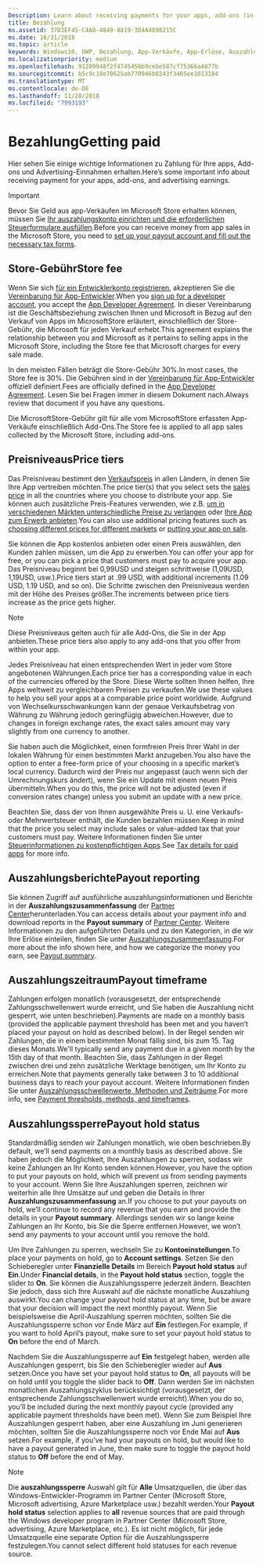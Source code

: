 ```yaml
---
Description: Learn about receiving payments for your apps, add-ons (in-app products), and advertising earnings.
title: Bezahlung
ms.assetid: 37D1EF45-C4A8-4849-8819-3D4A4898215C
ms.date: 10/31/2018
ms.topic: article
keywords: Windows10, UWP, Bezahlung, App-Verkäufe, App-Erlöse, Auszahlung, Store-Gebühr, Auszahlungssperre, Prozentsatz
ms.localizationpriority: medium
ms.openlocfilehash: 91289948f2f4745456b9cebe587cf75366a4877b
ms.sourcegitcommit: b5c9c18e70625ab770946b8243f3465ee1013184
ms.translationtype: MT
ms.contentlocale: de-DE
ms.lasthandoff: 11/28/2018
ms.locfileid: "7993193"
---
```

# <a name="getting-paid"></a><span data-ttu-id="1eb55-103">Bezahlung</span><span class="sxs-lookup"><span data-stu-id="1eb55-103">Getting paid</span></span>
<span data-ttu-id="1eb55-104">Hier sehen Sie einige wichtige Informationen zu Zahlung für Ihre apps, Add-ons und Advertising-Einnahmen erhalten.</span><span class="sxs-lookup"><span data-stu-id="1eb55-104">Here’s some important info about receiving payment for your apps, add-ons, and advertising earnings.</span></span>

> [!IMPORTANT]
> <span data-ttu-id="1eb55-105">Bevor Sie Geld aus app-Verkäufen im Microsoft Store erhalten können, müssen Sie [Ihr auszahlungskonto einrichten und die erforderlichen Steuerformulare ausfüllen](setting-up-your-payout-account-and-tax-forms.md).</span><span class="sxs-lookup"><span data-stu-id="1eb55-105">Before you can receive money from app sales in the Microsoft Store, you need to [set up your payout account and fill out the necessary tax forms](setting-up-your-payout-account-and-tax-forms.md).</span></span>

## <a name="store-fee"></a><span data-ttu-id="1eb55-106">Store-Gebühr</span><span class="sxs-lookup"><span data-stu-id="1eb55-106">Store fee</span></span>

<span data-ttu-id="1eb55-107">Wenn Sie sich [für ein Entwicklerkonto registrieren](http://go.microsoft.com/fwlink/p/?LinkID=615100), akzeptieren Sie die [Vereinbarung für App-Entwickler](https://docs.microsoft.com/legal/windows/agreements/app-developer-agreement).</span><span class="sxs-lookup"><span data-stu-id="1eb55-107">When you [sign up for a developer account](http://go.microsoft.com/fwlink/p/?LinkID=615100), you accept the [App Developer Agreement](https://docs.microsoft.com/legal/windows/agreements/app-developer-agreement).</span></span> <span data-ttu-id="1eb55-108">In dieser Vereinbarung ist die Geschäftsbeziehung zwischen Ihnen und Microsoft in Bezug auf den Verkauf von Apps im MicrosoftStore erläutert, einschließlich der Store-Gebühr, die Microsoft für jeden Verkauf erhebt.</span><span class="sxs-lookup"><span data-stu-id="1eb55-108">This agreement explains the relationship between you and Microsoft as it pertains to selling apps in the Microsoft Store, including the Store fee that Microsoft charges for every sale made.</span></span>

<span data-ttu-id="1eb55-109">In den meisten Fällen beträgt die Store-Gebühr 30%.</span><span class="sxs-lookup"><span data-stu-id="1eb55-109">In most cases, the Store fee is 30%.</span></span> <span data-ttu-id="1eb55-110">Die Gebühren sind in der [Vereinbarung für App-Entwickler](https://docs.microsoft.com/legal/windows/agreements/app-developer-agreement) offiziell definiert.</span><span class="sxs-lookup"><span data-stu-id="1eb55-110">Fees are officially defined in the [App Developer Agreement](https://docs.microsoft.com/legal/windows/agreements/app-developer-agreement).</span></span> <span data-ttu-id="1eb55-111">Lesen Sie bei Fragen immer in diesem Dokument nach.</span><span class="sxs-lookup"><span data-stu-id="1eb55-111">Always review that document if you have any questions.</span></span>

<span data-ttu-id="1eb55-112">Die MicrosoftStore-Gebühr gilt für alle vom MicrosoftStore erfassten App-Verkäufe einschließlich Add-Ons.</span><span class="sxs-lookup"><span data-stu-id="1eb55-112">The Store fee is applied to all app sales collected by the Microsoft Store, including add-ons.</span></span>


## <a name="price-tiers"></a><span data-ttu-id="1eb55-113">Preisniveaus</span><span class="sxs-lookup"><span data-stu-id="1eb55-113">Price tiers</span></span>

<span data-ttu-id="1eb55-114">Das Preisniveau bestimmt den [Verkaufspreis](set-and-schedule-app-pricing.md#base-price) in allen Ländern, in denen Sie Ihre App vertreiben möchten.</span><span class="sxs-lookup"><span data-stu-id="1eb55-114">The price tier(s) that you select sets the [sales price](set-and-schedule-app-pricing.md#base-price) in all the countries where you choose to distribute your app.</span></span> <span data-ttu-id="1eb55-115">Sie können auch zusätzliche Preis-Features verwenden, wie z.B. [um in verschiedenen Märkten unterschiedliche Preise zu verlangen](set-and-schedule-app-pricing.md#override-base-price-for-specific-markets) oder [Ihre App zum Erwerb anbieten](put-apps-and-add-ons-on-sale.md).</span><span class="sxs-lookup"><span data-stu-id="1eb55-115">You can also use additional pricing features such as  [choosing different prices for different markets](set-and-schedule-app-pricing.md#override-base-price-for-specific-markets) or [putting your app on sale](put-apps-and-add-ons-on-sale.md).</span></span>

<span data-ttu-id="1eb55-116">Sie können die App kostenlos anbieten oder einen Preis auswählen, den Kunden zahlen müssen, um die App zu erwerben.</span><span class="sxs-lookup"><span data-stu-id="1eb55-116">You can offer your app for free, or you can pick a price that customers must pay to acquire your app.</span></span> <span data-ttu-id="1eb55-117">Das Preisniveau beginnt bei 0,99USD und steigen schrittweise (1,09USD, 1,19USD, usw.).</span><span class="sxs-lookup"><span data-stu-id="1eb55-117">Price tiers start at .99 USD, with additional increments (1.09 USD, 1.19 USD, and so on).</span></span> <span data-ttu-id="1eb55-118">Die Schritte zwischen den Preisniveaus werden mit der Höhe des Preises größer.</span><span class="sxs-lookup"><span data-stu-id="1eb55-118">The increments between price tiers increase as the price gets higher.</span></span>

> [!NOTE] 
> <span data-ttu-id="1eb55-119">Diese Preisniveaus gelten auch für alle Add-Ons, die Sie in der App anbieten.</span><span class="sxs-lookup"><span data-stu-id="1eb55-119">These price tiers also apply to any add-ons that you offer from within your app.</span></span>

<span data-ttu-id="1eb55-120">Jedes Preisniveau hat einen entsprechenden Wert in jeder vom Store angebotenen Währungen.</span><span class="sxs-lookup"><span data-stu-id="1eb55-120">Each price tier has a corresponding value in each of the currencies offered by the Store.</span></span> <span data-ttu-id="1eb55-121">Diese Werte sollten Ihnen helfen, Ihre Apps weltweit zu vergleichbaren Preisen zu verkaufen.</span><span class="sxs-lookup"><span data-stu-id="1eb55-121">We use these values to help you sell your apps at a comparable price point worldwide.</span></span> <span data-ttu-id="1eb55-122">Aufgrund von Wechselkursschwankungen kann der genaue Verkaufsbetrag von Währung zu Währung jedoch geringfügig abweichen.</span><span class="sxs-lookup"><span data-stu-id="1eb55-122">However, due to changes in foreign exchange rates, the exact sales amount may vary slightly from one currency to another.</span></span>

<span data-ttu-id="1eb55-123">Sie haben auch die Möglichkeit, einen formfreien Preis Ihrer Wahl in der lokalen Währung für einen bestimmten Markt anzugeben.</span><span class="sxs-lookup"><span data-stu-id="1eb55-123">You also have the option to enter a free-form price of your choosing in a specific market’s local currency.</span></span> <span data-ttu-id="1eb55-124">Dadurch wird der Preis nur angepasst (auch wenn sich der Umrechnungskurs ändert), wenn Sie ein Update mit einem neuen Preis übermitteln.</span><span class="sxs-lookup"><span data-stu-id="1eb55-124">When you do this, the price will not be adjusted (even if conversion rates change) unless you submit an update with a new price.</span></span> 

<span data-ttu-id="1eb55-125">Beachten Sie, dass der von Ihnen ausgewählte Preis u. U. eine Verkaufs- oder Mehrwertsteuer enthält, die Kunden bezahlen müssen.</span><span class="sxs-lookup"><span data-stu-id="1eb55-125">Keep in mind that the price you select may include sales or value-added tax that your customers must pay.</span></span> <span data-ttu-id="1eb55-126">Weitere Informationen finden Sie unter [Steuerinformationen zu kostenpflichtigen Apps](tax-details-for-paid-apps.md).</span><span class="sxs-lookup"><span data-stu-id="1eb55-126">See [Tax details for paid apps](tax-details-for-paid-apps.md) for more info.</span></span>


## <a name="payout-reporting"></a><span data-ttu-id="1eb55-127">Auszahlungsberichte</span><span class="sxs-lookup"><span data-stu-id="1eb55-127">Payout reporting</span></span>

<span data-ttu-id="1eb55-128">Sie können Zugriff auf ausführliche auszahlungsinformationen und Berichte in der **Auszahlungszusammenfassung** der [Partner Center](https://partner.microsoft.com/dashboard)herunterladen.</span><span class="sxs-lookup"><span data-stu-id="1eb55-128">You can access details about your payment info and download reports in the **Payout summary** of [Partner Center](https://partner.microsoft.com/dashboard).</span></span> <span data-ttu-id="1eb55-129">Weitere Informationen zu den aufgeführten Details und zu den Kategorien, in die wir Ihre Erlöse einteilen, finden Sie unter [Auszahlungszusammenfassung](payout-summary.md).</span><span class="sxs-lookup"><span data-stu-id="1eb55-129">For more about the info shown here, and how we categorize the money you earn, see [Payout summary](payout-summary.md).</span></span>


## <a name="payout-timeframe"></a><span data-ttu-id="1eb55-130">Auszahlungszeitraum</span><span class="sxs-lookup"><span data-stu-id="1eb55-130">Payout timeframe</span></span>

<span data-ttu-id="1eb55-131">Zahlungen erfolgen monatlich (vorausgesetzt, der entsprechende Zahlungsschwellenwert wurde erreicht, und Sie haben die Auszahlung nicht gesperrt, wie unten beschrieben).</span><span class="sxs-lookup"><span data-stu-id="1eb55-131">Payments are made on a monthly basis (provided the applicable payment threshold has been met and you haven’t placed your payout on hold as described below).</span></span> <span data-ttu-id="1eb55-132">In der Regel senden wir Zahlungen, die in einem bestimmten Monat fällig sind, bis zum 15. Tag dieses Monats.</span><span class="sxs-lookup"><span data-stu-id="1eb55-132">We'll typically send any payment due in a given month by the 15th day of that month.</span></span> <span data-ttu-id="1eb55-133">Beachten Sie, dass Zahlungen in der Regel zwischen drei und zehn zusätzliche Werktage benötigen, um Ihr Konto zu erreichen.</span><span class="sxs-lookup"><span data-stu-id="1eb55-133">Note that payments generally take between 3 to 10 additional business days to reach your payout account.</span></span> <span data-ttu-id="1eb55-134">Weitere Informationen finden Sie unter [Auszahlungsschwellenwerte, Methoden und Zeiträume](payment-thresholds-methods-and-timeframes.md).</span><span class="sxs-lookup"><span data-stu-id="1eb55-134">For more info, see [Payment thresholds, methods, and timeframes](payment-thresholds-methods-and-timeframes.md).</span></span>


##  <a name="payout-hold-status"></a><span data-ttu-id="1eb55-135">Auszahlungssperre</span><span class="sxs-lookup"><span data-stu-id="1eb55-135">Payout hold status</span></span>

<span data-ttu-id="1eb55-136">Standardmäßig senden wir Zahlungen monatlich, wie oben beschrieben.</span><span class="sxs-lookup"><span data-stu-id="1eb55-136">By default, we’ll send payments on a monthly basis as described above.</span></span> <span data-ttu-id="1eb55-137">Sie haben jedoch die Möglichkeit, Ihre Auszahlungen zu sperren, sodass wir keine Zahlungen an Ihr Konto senden können.</span><span class="sxs-lookup"><span data-stu-id="1eb55-137">However, you have the option to put your payouts on hold, which will prevent us from sending payments to your account.</span></span> <span data-ttu-id="1eb55-138">Wenn Sie Ihre Auszahlungen sperren, zeichnen wir weiterhin alle Ihre Umsätze auf und geben die Details in Ihrer **Auszahlungszusammenfassung** an.</span><span class="sxs-lookup"><span data-stu-id="1eb55-138">If you choose to put your payouts on hold, we’ll continue to record any revenue that you earn and provide the details in your **Payout summary**.</span></span> <span data-ttu-id="1eb55-139">Allerdings senden wir so lange keine Zahlungen an Ihr Konto, bis Sie die Sperre entfernen.</span><span class="sxs-lookup"><span data-stu-id="1eb55-139">However, we won’t send any payments to your account until you remove the hold.</span></span> 

<span data-ttu-id="1eb55-140">Um Ihre Zahlungen zu sperren, wechseln Sie zu **Kontoeinstellungen**.</span><span class="sxs-lookup"><span data-stu-id="1eb55-140">To place your payments on hold, go to **Account settings**.</span></span> <span data-ttu-id="1eb55-141">Setzen Sie den Schieberegler unter **Finanzielle Details** im Bereich **Payout hold status** auf **Ein**.</span><span class="sxs-lookup"><span data-stu-id="1eb55-141">Under **Financial details**, in the **Payout hold status** section, toggle the slider to **On**.</span></span> <span data-ttu-id="1eb55-142">Sie können die Auszahlungssperre jederzeit ändern. Beachten Sie jedoch, dass sich Ihre Auswahl auf die nächste monatliche Auszahlung auswirkt.</span><span class="sxs-lookup"><span data-stu-id="1eb55-142">You can change your payout hold status at any time, but be aware that your decision will impact the next monthly payout.</span></span> <span data-ttu-id="1eb55-143">Wenn Sie beispielsweise die April-Auszahlung sperren möchten, sollten Sie die Auszahlungssperre schon vor Ende März auf **Ein** festlegen.</span><span class="sxs-lookup"><span data-stu-id="1eb55-143">For example, if you want to hold April’s payout, make sure to set your payout hold status to **On** before the end of March.</span></span>

<span data-ttu-id="1eb55-144">Nachdem Sie die Auszahlungssperre auf **Ein** festgelegt haben, werden alle Auszahlungen gesperrt, bis Sie den Schieberegler wieder auf **Aus** setzen.</span><span class="sxs-lookup"><span data-stu-id="1eb55-144">Once you have set your payout hold status to **On**, all payouts will be on hold until you toggle the slider back to **Off**.</span></span> <span data-ttu-id="1eb55-145">Dann werden Sie im nächsten monatlichen Auszahlungszyklus berücksichtigt (vorausgesetzt, der entsprechende Zahlungsschwellenwert wurde erreicht).</span><span class="sxs-lookup"><span data-stu-id="1eb55-145">When you do so, you’ll be included during the next monthly payout cycle (provided any applicable payment thresholds have been met).</span></span> <span data-ttu-id="1eb55-146">Wenn Sie zum Beispiel Ihre Auszahlungen gesperrt haben, aber eine Auszahlung im Juni generieren möchten, sollten Sie die Auszahlungssperre noch vor Ende Mai auf **Aus** setzen.</span><span class="sxs-lookup"><span data-stu-id="1eb55-146">For example, if you’ve had your payouts on hold, but would like to have a payout generated in June, then make sure to toggle the payout hold status to **Off** before the end of May.</span></span>

> [!NOTE]
> <span data-ttu-id="1eb55-147">Die **auszahlungssperre** Auswahl gilt für **Alle** Umsatzquellen, die über das Windows-Entwickler-Programm im Partner Center (Microsoft Store, Microsoft advertising, Azure Marketplace usw.) bezahlt werden.</span><span class="sxs-lookup"><span data-stu-id="1eb55-147">Your **Payout hold status** selection applies to **all** revenue sources that are paid through the Windows developer program in Partner Center (Microsoft Store, advertising, Azure Marketplace, etc.).</span></span> <span data-ttu-id="1eb55-148">Es ist nicht möglich, für jede Umsatzquelle eine separate Option für die Auszahlungssperre festzulegen.</span><span class="sxs-lookup"><span data-stu-id="1eb55-148">You cannot select different hold statuses for each revenue source.</span></span>


 

 




